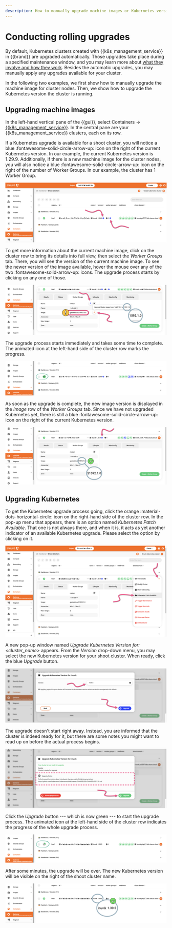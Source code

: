 ```yaml
---
description: How to manually upgrade machine images or Kubernetes versions for Gardener clusters
---
```

# Conducting rolling upgrades

By default, Kubernetes clusters created with {{k8s_management_service}} in {{brand}} are upgraded automatically.
Those upgrades take place during a specified maintenance window, and you may learn more about [what they involve and how they work](../../../background/kubernetes/gardener/autoupgrades.md).
Besides the automatic upgrades, you may manually apply any upgrades available for your cluster.

In the following two examples, we first show how to manually upgrade the machine image for cluster nodes.
Then, we show how to upgrade the Kubernetes version the cluster is running.

## Upgrading machine images

In the left-hand vertical pane of the {{gui}}, select Containers → [{{k8s_management_service}}](https://{{gui_domain}}/containers/gardener).
In the central pane are your {{k8s_management_service}} clusters, each on its row.

If a Kubernetes upgrade is available for a shoot cluster, you will notice a blue :fontawesome-solid-circle-arrow-up: icon on the right of the current Kubernetes version.
In our example, the current Kubernetes version is 1.29.9.
Additionally, if there is a new machine image for the cluster nodes, you will also notice a blue :fontawesome-solid-circle-arrow-up: icon on the right of the number of Worker Groups.
In our example, the cluster has 1 Worker Group.

![Garden Linux and Kubernetes upgrades available](assets/shoot-rollupgr-01.png)

To get more information about the current machine image, click on the cluster row to bring its details into full view, then select the *Worker Groups* tab.
There, you will see the version of the current machine image.
To see the newer version of the image available, hover the mouse over any of the two :fontawesome-solid-arrow-up: icons.
The upgrade process starts by clicking on any one of those.

![About to start Garden Linux upgrade](assets/shoot-rollupgr-02.png)

The upgrade process starts immediately and takes some time to complete.
The animated icon at the left-hand side of the cluster row marks the progress.

![Garden Linux upgrade in progress](assets/shoot-rollupgr-03.png)

As soon as the upgrade is complete, the new image version is displayed in the *Image* row of the *Worker Groups* tab.
Since we have not upgraded Kubernetes yet, there is still a blue :fontawesome-solid-circle-arrow-up: icon on the right of the current Kubernetes version.

![Garden Linux upgraded](assets/shoot-rollupgr-04.png)

## Upgrading Kubernetes

To get the Kubernetes upgrade process going, click the orange :material-dots-horizontal-circle: icon on the right-hand side of the cluster row.
In the pop-up menu that appears, there is an option named *Kubernetes Patch Available*.
That one is not always there, and when it is, it acts as yet another indicator of an available Kubernetes upgrade.
Please select the option by clicking on it.

![Kubernetes patch available](assets/shoot-rollupgr-05.png)

A new pop-up window named *Upgrade Kubernetes Version for: &lt;cluster_name&gt;* appears.
From the *Version* drop-down menu, you may select the new Kubernetes version for your shoot cluster.
When ready, click the blue *Upgrade* button.

![About to start a Kubernetes upgrade](assets/shoot-rollupgr-06.png)

The upgrade doesn't start right away.
Instead, you are informed that the cluster is indeed ready for it, but there are some notes you might want to read up on before the actual process begins.

![Upgrade notes are available](assets/shoot-rollupgr-07.png)

Click the *Upgrade* button --- which is now green --- to start the upgrade process.
The animated icon at the left-hand side of the cluster row indicates the progress of the whole upgrade process.

![Kubernetes upgrade in progress](assets/shoot-rollupgr-08.png)

After some minutes, the upgrade will be over.
The new Kubernetes version will be visible on the right of the shoot cluster name.

![Kubernetes successfully upgraded](assets/shoot-rollupgr-09.png)
